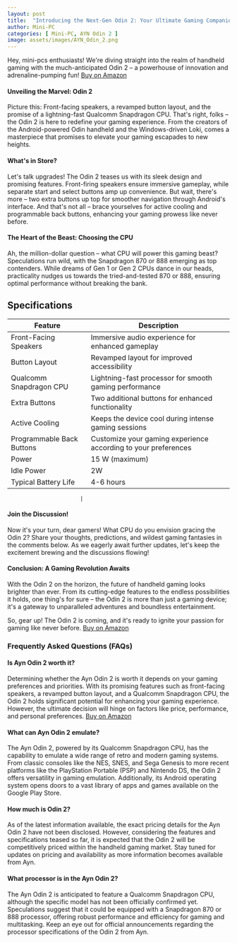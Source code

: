 ```yaml
---
layout: post
title:  "Introducing the Next-Gen Odin 2: Your Ultimate Gaming Companion"
author: Mini-PC
categories: [ Mini-PC, AYN Odin 2 ]
image: assets/images/AYN_Odin_2.png
---
```


Hey, mini-pcs enthusiasts! We're diving straight into the realm of handheld gaming with the much-anticipated Odin 2 – a powerhouse of innovation and adrenaline-pumping fun! [Buy on Amazon](https://amzn.to/4bANuQs)

#### Unveiling the Marvel: Odin 2

Picture this: Front-facing speakers, a revamped button layout, and the promise of a lightning-fast Qualcomm Snapdragon CPU. That's right, folks – the Odin 2 is here to redefine your gaming experience. From the creators of the Android-powered Odin handheld and the Windows-driven Loki, comes a masterpiece that promises to elevate your gaming escapades to new heights.

#### What's in Store?

Let's talk upgrades! The Odin 2 teases us with its sleek design and promising features. Front-firing speakers ensure immersive gameplay, while separate start and select buttons amp up convenience. But wait, there's more – two extra buttons up top for smoother navigation through Android's interface. And that's not all – brace yourselves for active cooling and programmable back buttons, enhancing your gaming prowess like never before.

#### The Heart of the Beast: Choosing the CPU

Ah, the million-dollar question – what CPU will power this gaming beast? Speculations run wild, with the Snapdragon 870 or 888 emerging as top contenders. While dreams of Gen 1 or Gen 2 CPUs dance in our heads, practicality nudges us towards the tried-and-tested 870 or 888, ensuring optimal performance without breaking the bank.

## Specifications

| Feature                | Description                                                                                   |
|------------------------|-----------------------------------------------------------------------------------------------|
| Front-Facing Speakers  | Immersive audio experience for enhanced gameplay                                              |
| Button Layout          | Revamped layout for improved accessibility                                                     |
| Qualcomm Snapdragon CPU| Lightning-fast processor for smooth gaming performance                                         |
| Extra Buttons          | Two additional buttons for enhanced functionality                                              |
| Active Cooling         | Keeps the device cool during intense gaming sessions                                           |
| Programmable Back Buttons | Customize your gaming experience according to your preferences                                |
| Power                  | 15 W (maximum)                                                     |
| Idle Power             | 2W                                                  |
| Typical Battery Life   | 4-6 hours                                                 |

                           |


#### Join the Discussion!

Now it's your turn, dear gamers! What CPU do you envision gracing the Odin 2? Share your thoughts, predictions, and wildest gaming fantasies in the comments below. As we eagerly await further updates, let's keep the excitement brewing and the discussions flowing!

#### Conclusion: A Gaming Revolution Awaits

With the Odin 2 on the horizon, the future of handheld gaming looks brighter than ever. From its cutting-edge features to the endless possibilities it holds, one thing's for sure – the Odin 2 is more than just a gaming device; it's a gateway to unparalleled adventures and boundless entertainment.

So, gear up! The Odin 2 is coming, and it's ready to ignite your passion for gaming like never before. [Buy on Amazon](https://amzn.to/4bANuQs)



### Frequently Asked Questions (FAQs)

#### Is Ayn Odin 2 worth it?

Determining whether the Ayn Odin 2 is worth it depends on your gaming preferences and priorities. With its promising features such as front-facing speakers, a revamped button layout, and a Qualcomm Snapdragon CPU, the Odin 2 holds significant potential for enhancing your gaming experience. However, the ultimate decision will hinge on factors like price, performance, and personal preferences. [Buy on Amazon](https://amzn.to/4bANuQs)

#### What can Ayn Odin 2 emulate?

The Ayn Odin 2, powered by its Qualcomm Snapdragon CPU, has the capability to emulate a wide range of retro and modern gaming systems. From classic consoles like the NES, SNES, and Sega Genesis to more recent platforms like the PlayStation Portable (PSP) and Nintendo DS, the Odin 2 offers versatility in gaming emulation. Additionally, its Android operating system opens doors to a vast library of apps and games available on the Google Play Store.

#### How much is Odin 2?

As of the latest information available, the exact pricing details for the Ayn Odin 2 have not been disclosed. However, considering the features and specifications teased so far, it is expected that the Odin 2 will be competitively priced within the handheld gaming market. Stay tuned for updates on pricing and availability as more information becomes available from Ayn.

#### What processor is in the Ayn Odin 2?

The Ayn Odin 2 is anticipated to feature a Qualcomm Snapdragon CPU, although the specific model has not been officially confirmed yet. Speculations suggest that it could be equipped with a Snapdragon 870 or 888 processor, offering robust performance and efficiency for gaming and multitasking. Keep an eye out for official announcements regarding the processor specifications of the Odin 2 from Ayn.




















